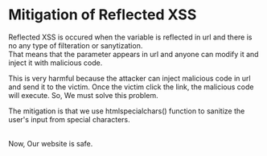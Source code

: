 <h1>Mitigation of Reflected XSS</h1>
<p>Reflected XSS is occured when the variable is reflected in url and there is no any type of filteration or sanytization.<br>That means that the parameter appears in url and anyone can modify it and inject it with malicious code.</p>
<p>This is very harmful because the attacker can inject malicious code in url and send it to the victim. Once the victim click the link, the malicious code will execute.
So, We must solve this problem.</p>
<p>The mitigation is that we use htmlspecialchars() function to sanitize the user's input from special characters.</p><br>
Now, Our website is safe.
